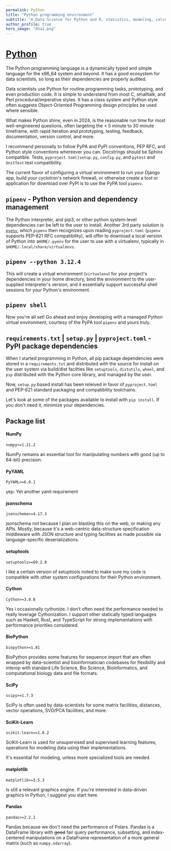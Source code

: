 ```yaml
---
permalink: Python
title: "Python programming environment"
subtitle: "A Data Science for Python and R, statistics, modeling, calculation, algorithms, and other effects"
author_profile: true
hero_image: "dna2.png"
---
```


# [Python](https://en.wikipedia.org/wiki/Python_(programming_language))

The Python programming language is a dynamically typed and simple language for the x86_64 system and beyond. It has a good ecosystem for data scientists, so long as their dependencies are properly audited.

Data scientists use Python for routine programming tasks, prototyping, and even production code. It is simple to understand from most C, smalltalk, and Perl procedural/imperative styles. It has a class system and Python style often suggests Object-Oriented Programming design principles be used where sensible.

What makes Python shine, even in 2024, is the reasonable run time for most well-engineered questions, often targeting the < 5 minute to 30 minute timeframe, with rapid iteration and prototyping, testing, feedback, documentation, version control, and more.

I recommend personally to follow PyPA and PyPI conventions, PEP RFC, and Python style conventions whereever you can. Docstrings should be Sphinx compatible. Tests, `pyproject.toml|setup.py`, `config.py`, and `pytest` and `UnitTest` test compatibility.

The current flavor of configuring a virtual environment to run your Django app, build your cyclotron's network firewall, or otherwise create a tool or application for download over PyPI is to use the PyPA tool `pipenv`.

## `pipenv` - Python version and dependency management

The Python interpreter, and pip3, or other python system-level dependencies can be left to the user to install. Another 3rd party solution is [`pyenv`](https://github.com/pyenv/pyenv.git), which `pipenv` then recognizes upon reading `pyproject.toml` (`pipenv` supports PEP-621 RFC compatibility), will offer to download a local version of Python into `$HOME/.pyenv` for the user to use with a virtualenv, typically in `$HOME/.local/share/virtualenvs`.

## `pipenv --python 3.12.4`

This will create a virtual environment (`virtualenv`) for your project's dependencies in your home directory, bind the environment to the user-supplied interpreter's version, and it essentially support successful shell sessions for your Python's environment.

## `pipenv shell`

Now you're all set! Go ahead and enjoy developing with a managed Python virtual environment, courtesy of the PyPA tool `pipenv` and yours truly.

## `requirements.txt` | `setup.py` | `pyproject.toml` - PyPI package dependencies

When I started programming in Python, all pip package dependencies were stored in a `requirements.txt` and distributed with the source for install on the user system via build/dist facilties like `setuptools`, `distutils`, `wheel`, and `pip` distributed with the Python core library, and managed by the user.

Now, `setup.py` based install has been releived in favor of `pyproject.toml` and PEP-621 standard packaging and compatibility toolchains.

Let's look at some of the packages available to install with `pip install`. If you don't need it, minimize your dependencies.






## Package list

#### NumPy

```
numpy>=1.21.2

```

NumPy remains an essential tool for manipulating numbers with good (up to 64-bit) precision. 


#### PyYAML
```
PyYAML>=6.0.1
```

yep. Yet another yaml requirement


#### jsonschema

```
jsonschema>=4.17.3
```
jsonschema not because I plan on blasting this on the web, or making any APIs. Mostly, because it's a web-centric data-structure specification middleware with JSON structure and typing facilities as made possible via language-specific deserializations.


#### setuptools

```
setuptools>=69.2.0
```
I like a certain version of setuptools noted to make sure my code is compatible with other system configurations for their Python environment.

#### Cython
```
Cython>=3.0.8
```
Yes i occasionally cythonize. I don't often need the performance needed to really leverage Cythonization. I support other statically typed languages such as Haskell, Rust, and TypeScript for strong implementations with performance priorities considered.



#### BioPython
```
biopython>=1.81
```
BioPython provides some features for sequence import that are often wrapped by data-scientist and bioinformatician codebases for flexibility and interop with standard Life Science, Bio Science, Bioinformatics, and computational biology data and file formats.


#### SciPy

```
scipy>=1.7.3

```
SciPy is often used by data-scientists for some matrix facilities, distances, vector operations, SVD/PCA facilities, and more.


#### SciKit-Learn

```
scikit-learn==1.0.2
```

SciKit-Learn is used for unsupervised and supervised learning features, operations for modeling data using their implementations.

It's essential for modeling, unless more specialized tools are needed.


#### matplotlib

```
matplotlib>=3.5.3
```

Is still a relevant graphics engine. If you're interested in data-driven graphics in Python, I suggest you start here. 

#### Pandas

```
pandas>=2.2.2
```

Pandas because we don't need the performance of Polars. Pandas is a DataFrame library with ~~good~~ fair query performance, subsetting, and index-centered manipulations on a DataFrame representation of a more general matrix (such as `numpy.ndarray`).



